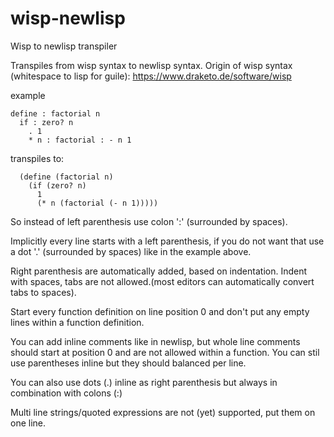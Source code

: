 # wisp-newlisp
Wisp to newlisp transpiler 


Transpiles from wisp syntax to newlisp syntax.
Origin of wisp syntax (whitespace to lisp for guile):  https://www.draketo.de/software/wisp


example 
```
define : factorial n 
  if : zero? n
    . 1
    * n : factorial : - n 1
```
transpiles to:
```
  (define (factorial n)
    (if (zero? n)
      1
      (* n (factorial (- n 1)))))
 ```

So instead of left parenthesis use colon  ':' (surrounded by spaces).

Implicitly every line starts with a left parenthesis, if you do not want 
that use a dot '.' (surrounded by spaces) like in the example above.

Right parenthesis are automatically added, based on indentation.
Indent with spaces, tabs are not allowed.(most editors can automatically convert tabs to spaces).

 
Start every function definition on line position 0 and don't put any 
empty lines within a function definition.

You can add inline comments like in newlisp, but whole line comments 
should start at position 0 and are not allowed within a function. You can stil use parentheses inline 
but they should balanced per line. 

You can also use dots (.) inline as 
right parenthesis but always in combination with colons (:)

Multi line strings/quoted expressions are not (yet) supported, put them on one line.
